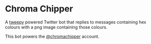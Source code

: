 Chroma Chipper
==============

A [tweepy](https://github.com/tweepy/tweepy) powered Twitter bot that replies to messages containing hex colours with a png image containing those colours.

This bot powers the [@chromachipper](https://twitter.com/chromachipper) account.
